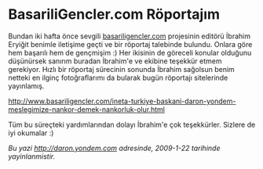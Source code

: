 # BasariliGencler.com Röportajım
Bundan iki hafta önce sevgili
[basariligencler.com](http://www.basariligencler.com/ineta-turkiye-baskani-daron-yondem-meslegimize-nankor-demek-nankorluk-olur.html)
projesinin editörü İbrahim Eryiğit benimle iletişime geçti ve bir
röportaj talebinde bulundu. Onlara göre hem başarılı hem de gençmişim :)
Her ikisinin de göreceli konular olduğunu düşünürsek sanırım buradan
İbrahim'e ve ekibine teşekkür etmem gerekiyor. Hızlı bir röportaj
sürecinin sonunda İbrahim sağolsun benim netteki en ilginç
fotoğraflarımı da bularak bugün röportajı sitelerinde yayınlamış.

<http://www.basariligencler.com/ineta-turkiye-baskani-daron-yondem-meslegimize-nankor-demek-nankorluk-olur.html>

Tüm bu süreçteki yardımlarından dolayı İbrahim'e çok teşekkürler.
Sizlere de iyi okumalar :)



*Bu yazi http://daron.yondem.com adresinde, 2009-1-22 tarihinde yayinlanmistir.*
